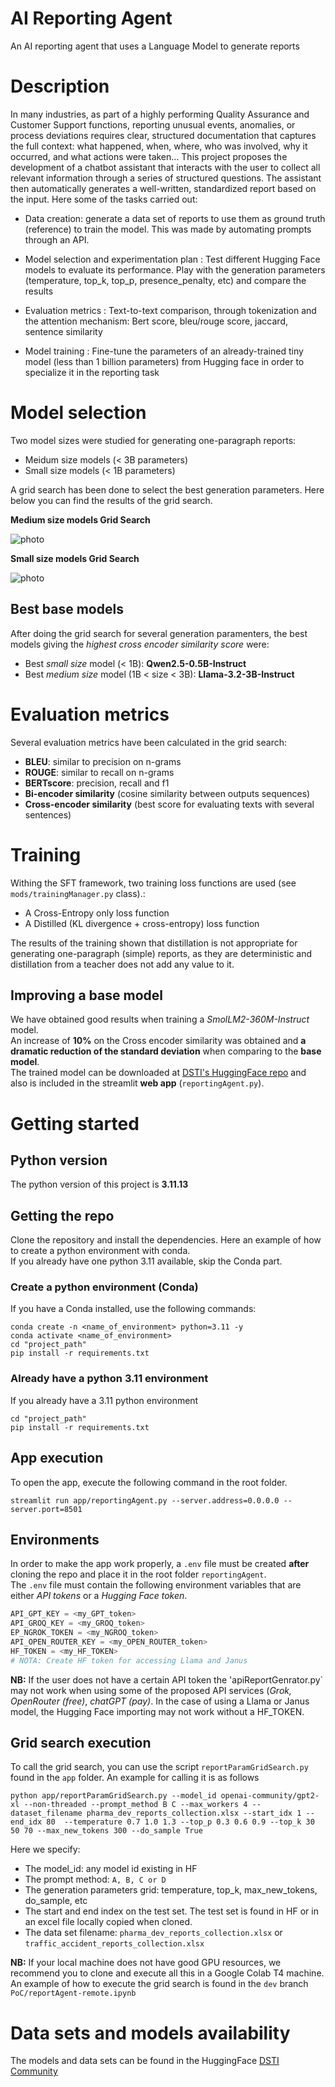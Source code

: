 # AI Reporting Agent
An AI reporting agent that uses a Language Model to generate reports

# Description

In many industries, as part of a highly performing Quality Assurance and Customer Support functions, reporting unusual events, anomalies, or process deviations requires clear, structured documentation that captures the full context: what happened, when, where, who was involved, why it occurred, and what actions were taken… This project proposes the development of a chatbot assistant that interacts with the user to collect all relevant information through a series of structured questions. The assistant then automatically generates a well-written, standardized report based on the input. Here some of the tasks carried out:

- Data creation: generate a data set of reports to use them as ground truth (reference) to train the model. This was made by automating prompts through an API.

- Model selection and experimentation plan : Test different Hugging Face models to evaluate its performance. Play with the generation parameters (temperature, top_k, top_p, presence_penalty, etc) and compare the results

- Evaluation metrics : Text-to-text comparison, through tokenization and the attention mechanism: Bert score, bleu/rouge score, jaccard, sentence similarity

- Model training : Fine-tune the parameters of an already-trained tiny model (less than 1 billion parameters) from Hugging face in order to specialize it in the reporting task

# Model selection
Two model sizes were studied for generating one-paragraph reports: 
- Meidum size models (< 3B parameters)
- Small size models (< 1B parameters)

A grid search has been done to select the best generation parameters. Here below you can find the results of the grid search.  

**Medium size models Grid Search**  

![photo](assets/GridSearchMediumModels.png)

**Small size models Grid Search**  

![photo](assets/GridSearchSmallModels.png)

## Best base models
After doing the grid search for several generation paramenters, the best models giving the *highest cross encoder similarity score* were:
-	Best *small size* model (< 1B): **Qwen2.5-0.5B-Instruct**
-	Best *medium size* model (1B < size < 3B): **Llama-3.2-3B-Instruct**

# Evaluation metrics
Several evaluation metrics have been calculated in the grid search:
- **BLEU**: similar to precision on n-grams
- **ROUGE**: similar to recall on n-grams
- **BERTscore**: precision, recall and f1
- **Bi-encoder similarity** (cosine similarity between outputs sequences)
- **Cross-encoder similarity** (best score for evaluating texts with several sentences)

# Training
Withing the SFT framework, two training loss functions are used (see `mods/trainingManager.py` class).:
- A Cross-Entropy only loss function
- A Distilled (KL divergence + cross-entropy) loss function

The results of the training shown that distillation is not appropriate for generating one-paragraph (simple) reports, as they are deterministic and distillation from a teacher does not add any value to it.  

## Improving a base model
We have obtained good results when training a *SmolLM2-360M-Instruct* model.  
An increase of **10%** on the Cross encoder similarity was obtained and **a dramatic reduction of the standard deviation** when comparing to the **base model**.  
The trained model can be downloaded at [DSTI's HuggingFace repo](https://huggingface.co/DSTI/smollm2-accident-reporter-360m-800) and also is included in the streamlit **web app** (`reportingAgent.py`).

# Getting started

## Python version
The python version of this project is **3.11.13**


## Getting the repo
Clone the repository and install the dependencies. Here an example of how to create a python environment with conda.  
If you already have one python 3.11 available, skip the Conda part.

### Create a python environment (Conda)
If you have a Conda installed, use the following commands:
```
conda create -n <name_of_environment> python=3.11 -y
conda activate <name_of_environment>
cd "project_path"
pip install -r requirements.txt
```

### Already have a python 3.11 environment
If you already have a 3.11 python environment
```
cd "project_path"
pip install -r requirements.txt
```

## App execution

To open the app, execute the following command in the root folder.

``` streamlit run app/reportingAgent.py --server.address=0.0.0.0 --server.port=8501 ```

## Environments

In order to make the app work properly, a `.env` file must be created **after** cloning the repo and place it in the root folder `reportingAgent`.  
The `.env` file must contain the following environment variables that are either *API tokens* or a *Hugging Face token*.   
```python
API_GPT_KEY = <my_GPT_token>
API_GROQ_KEY = <my_GROQ_token>
EP_NGROK_TOKEN = <my_NGROQ_token>
API_OPEN_ROUTER_KEY = <my_OPEN_ROUTER_token>
HF_TOKEN = <my_HF_TOKEN>
# NOTA: Create HF token for accessing Llama and Janus
```
**NB:** If the user does not have a certain API token the 'apiReportGenrator.py` may not work when using some of the proposed API services (*Grok, OpenRouter (free)*, *chatGPT (pay)*. In the case of using a Llama or Janus model, the Hugging Face importing may not work without a HF_TOKEN.

## Grid search execution

To call the grid search, you can use the script `reportParamGridSearch.py` found in the `app` folder.
An example for calling it is as follows
```
python app/reportParamGridSearch.py --model_id openai-community/gpt2-xl --non-threaded --prompt_method B C --max_workers 4 --dataset_filename pharma_dev_reports_collection.xlsx --start_idx 1 --end_idx 80  --temperature 0.7 1.0 1.3 --top_p 0.3 0.6 0.9 --top_k 30 50 70 --max_new_tokens 300 --do_sample True
```
Here we specify:
- The model_id: any model id existing in HF
- The prompt method: ```A, B, C or D```
- The generation parameters grid: temperature, top_k, max_new_tokens, do_sample, etc
- The start and end index on the test set. The test set is found in HF or in an excel file locally copied when cloned.
- The data set filename: `pharma_dev_reports_collection.xlsx` or `traffic_accident_reports_collection.xlsx`

**NB:** If your local machine does not have good GPU resources, we recommend you to clone and execute all this in a Google Colab T4 machine. An example of how to execute the grid search is found in the `dev` branch `PoC/reportAgent-remote.ipynb`

# Data sets and models availability
The models and data sets can be found in the HuggingFace [DSTI Community](https://huggingface.co/DSTI)

